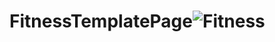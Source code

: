 # FitnessTemplatePage![Fitness](https://user-images.githubusercontent.com/63493758/159167103-980d784e-2126-48c5-bc49-0b54c634baaf.png)

